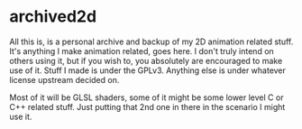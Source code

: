 # archived2d
All this is, is a personal archive and backup of my 2D animation related stuff. It's anything I make animation related, goes here. I don't truly intend on others using it, but if you wish to, you absolutely are encouraged to make use of it. Stuff I made is under the GPLv3. Anything else is under whatever license upstream decided on.

Most of it will be GLSL shaders, some of it might be some lower level C or C++ related stuff. Just putting that 2nd one in there in the scenario I might use it.

